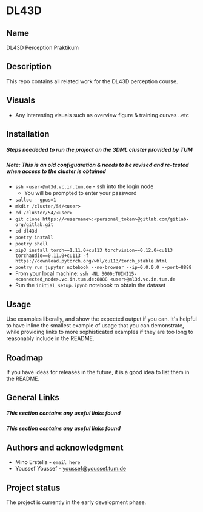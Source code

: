 # DL43D

## Name

DL43D Perception Praktikum

## Description

This repo contains all related work for the DL43D perception course.

## Visuals

- Any interesting visuals such as overview figure & training curves ..etc

## Installation

##### Steps neededed to run the project on the 3DML cluster provided by TUM

##### Note: This is an old configuaration & needs to be revised and re-tested when access to the cluster is obtained

- `ssh <user>@ml3d.vc.in.tum.de` - ssh into the login node
  - You will be prompted to enter your password
- `salloc --gpus=1`
- `mkdir /cluster/54/<user>`
- `cd /cluster/54/<user>`
- `git clone https://<username>:<personal_token>@gitlab.com/gitlab-org/gitlab.git`
- `cd dl43d`
- `poetry install`
- `poetry shell`
- `pip3 install torch==1.11.0+cu113 torchvision==0.12.0+cu113 torchaudio==0.11.0+cu113 -f https://download.pytorch.org/whl/cu113/torch_stable.html`
- `poetry run jupyter notebook --no-browser --ip=0.0.0.0 --port=8888`
- From your local machine: `ssh -NL 3000:TUINI15-<connected_node>.vc.in.tum.de:8888 <user>@ml3d.vc.in.tum.de`
- Run the `initial_setup.ipynb` notebook to obtain the dataset

## Usage

Use examples liberally, and show the expected output if you can. It's helpful to have inline the smallest example of usage that you can demonstrate, while providing links to more sophisticated examples if they are too long to reasonably include in the README.

## Roadmap

If you have ideas for releases in the future, it is a good idea to list them in the README.

## General Links

##### This section contains any useful links found

##### This section contains any useful links found

## Authors and acknowledgment

- Mino Erstella - `email here`
- Youssef Youssef - youssef@youssef.tum.de

## Project status

The project is currently in the early development phase.
